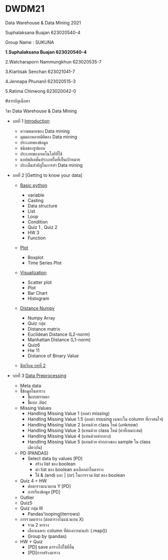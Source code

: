 # DWDM21
Data Warehouse &amp; Data Mining 2021

Suphalaksana Buajan  623020540-4

Group Name : SUKUNA 

**1.Suphalaksana Buajan  623020540-4**

2.Watcharaporn Nammungkhun 623020535-7

3.Kiartisak Senchan    623021041-7

4.Jennapa Phunanil  623020515-3

5.Ratima Chinwong 623020042-0

#สารบัญเนิ้อหา

วิชา Data Warehouse & Data Mining 

* บทที่ 1 [Introduction](https://github.com/suphalaksana/DWDM21/blob/main/Chapter-1.pdf)
 
     * ความหมายของ Data mining
     * มุมมองหลายมิติของ Data mining
     * ประเภทของข้อมูล
     * ชนิดของรูปแบบ
     * ประเภทของเทคโนโลยีที่ใช้
     * แอปพลิเคชั่นประเภทใดที่เป็นเป้าหมาย
     * ประเด็นสำคัญในการทำ Data mining
   
* บทที่ 2 [Getting to know your data]
   * [Basic python](https://github.com/suphalaksana/DWDM21/blob/main/Data101_(Chapter2).ipynb)
     * variable 
     * Casting
     * Data structure
     * List
     * Loop
     * Condition
     * Quiz 1 , Quiz 2
     * HW 3
     * Function
    
   * [Plot](https://github.com/suphalaksana/DWDM21/blob/main/Data102_(Chapter2).ipynb)
     * Boxplot
     * Time Series Plot
   * [Visualization](https://github.com/suphalaksana/DWDM21/blob/main/Data_Visualization.ipynb)
     * Scatter plot
     * Plot
     * Bar Chart 
     * Histogram
   * [Distance Numpy](https://github.com/suphalaksana/DWDM21/blob/main/Distance_Numpy.ipynb)
     * Numpy Array
     * Quiz กลุ่ม
     * Distance matrix
     * Euclidean Distance (L2-norm)
     * Manhattan Distance (L1-norm)
     * Quiz6
     * Hw 11
     * Distance of Binary Value
   * [ชีทเรียน บทที่ 2](https://github.com/suphalaksana/DWDM21/blob/main/Chapter%202%E0%B9%80%E0%B8%9E%E0%B8%B4%E0%B9%88%E0%B8%A1.pdf)
 * บทที่ 3 [Data Preprocessing](https://github.com/suphalaksana/DWDM21/blob/main/Data_Preprocessing_(Chapter_3).ipynb)
   * Meta data
   * ชี้ข้อมูลในตาราง
     * ชี้แบบธรรมดา
     * ชี้แบบ .iloc
   * Missing Values
     * Handling Missing Value 1 (ลบค่า missing)
     * Handling Missing Value 1.5 (ลบค่า missing เฉพาะใน column ที่เราสนใจ)
     * Handling Missing Value 2 (แทนด้วย class ใหม่ (unknow)
     * Handling Missing Value 3 (แทนด้วย class ใหม่ (ค่าที่เหมาะสม)
     * Handling Missing Value 4 (แทนด้วยค่ากลาง)
     * Handling Missing Value 5 (แทนด้วย ค่ากลางของ sample ใน class เดียวกัน)
   * PD (PANDAS)  
     * Select data by values [PD]
       * สร้าง list ของ boolean
       * นำ list ของ boolean มาเลือกค่าในตาราง
       * ใช้ & (and) และ | (or) ในการรวม list ของ boolean
   * Quiz 4 + HW
     * ต่อตารางแนวแกน Y [PD]
     * การเรียงข้อมูล [PD]
   * Outlier
   * Quiz5
   * Quiz กลุ่ม III
     * Pandas'looping(iterrows)
   * การรวมตาราง (ต่อตารางในแนวแกน X)
     * รวม 2 ตาราง
     * เลือกเฉพาะ column ที่ต้องการมาแปะ (.map())
     * Group by (pandas)
   * HW + Quiz
     * [PD] save ตารางไปใช้ที่อื่น
     * [PD]การสร้างตาราง 
   

  
    
